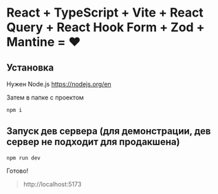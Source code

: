 # React + TypeScript + Vite + React Query + React Hook Form + Zod + Mantine = ❤️

## Установка

Нужен Node.js https://nodejs.org/en

Затем в папке с проектом

```shell
npm i
```

## Запуск дев сервера (для демонстрации, дев сервер не подходит для продакшена)

```shell
npm run dev
```

Готово!

> http://localhost:5173
